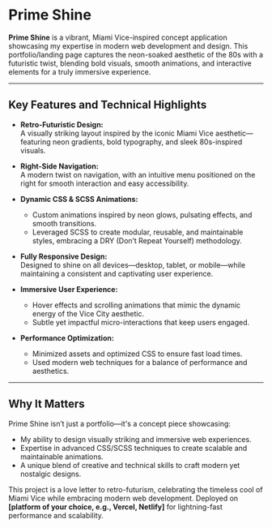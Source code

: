 # Prime Shine  
**Prime Shine** is a vibrant, Miami Vice-inspired concept application showcasing my expertise in modern web development and design. This portfolio/landing page captures the neon-soaked aesthetic of the 80s with a futuristic twist, blending bold visuals, smooth animations, and interactive elements for a truly immersive experience.  

---

## Key Features and Technical Highlights  

- **Retro-Futuristic Design:**  
  A visually striking layout inspired by the iconic Miami Vice aesthetic—featuring neon gradients, bold typography, and sleek 80s-inspired visuals.  

- **Right-Side Navigation:**  
  A modern twist on navigation, with an intuitive menu positioned on the right for smooth interaction and easy accessibility.  

- **Dynamic CSS & SCSS Animations:**  
  - Custom animations inspired by neon glows, pulsating effects, and smooth transitions.  
  - Leveraged SCSS to create modular, reusable, and maintainable styles, embracing a DRY (Don’t Repeat Yourself) methodology.  

- **Fully Responsive Design:**  
  Designed to shine on all devices—desktop, tablet, or mobile—while maintaining a consistent and captivating user experience.  

- **Immersive User Experience:**  
  - Hover effects and scrolling animations that mimic the dynamic energy of the Vice City aesthetic.  
  - Subtle yet impactful micro-interactions that keep users engaged.  

- **Performance Optimization:**  
  - Minimized assets and optimized CSS to ensure fast load times.  
  - Used modern web techniques for a balance of performance and aesthetics.  

---

## Why It Matters  

Prime Shine isn’t just a portfolio—it's a concept piece showcasing:  

- My ability to design visually striking and immersive web experiences.  
- Expertise in advanced CSS/SCSS techniques to create scalable and maintainable animations.  
- A unique blend of creative and technical skills to craft modern yet nostalgic designs.  

This project is a love letter to retro-futurism, celebrating the timeless cool of Miami Vice while embracing modern web development. Deployed on **[platform of your choice, e.g., Vercel, Netlify]** for lightning-fast performance and scalability.  
